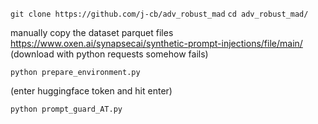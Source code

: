`git clone https://github.com/j-cb/adv_robust_mad` 
`cd adv_robust_mad/`

manually copy the dataset parquet files https://www.oxen.ai/synapsecai/synthetic-prompt-injections/file/main/ (download with python requests somehow fails)

`python prepare_environment.py`

(enter huggingface token and hit enter)

`python prompt_guard_AT.py`